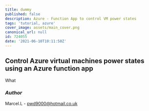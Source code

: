 ```yaml
---
title: dummy
published: false
description: Azure - Function App to control VM power states
tags: 'tutorial, azure'
cover_image: assets/main_cover.png
canonical_url: null
id: 724055
date: '2021-06-10T10:11:50Z'
---
```


## Control Azure virtual machines power states using an Azure function app

What

### _Author_

Marcel.L - pwd9000@hotmail.co.uk
